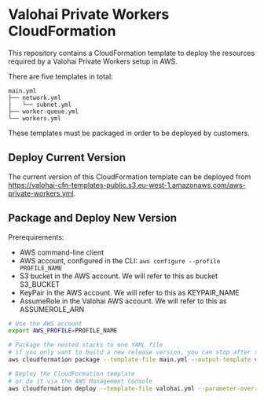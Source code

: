 # Valohai Private Workers CloudFormation

This repository contains a CloudFormation template to deploy the resources required by a Valohai Private Workers setup in AWS.

There are five templates in total:

```
main.yml
├── network.yml
|   └── subnet.yml
├── worker-queue.yml
└── workers.yml
```

These templates must be packaged in order to be deployed by customers.

## Deploy Current Version

The current version of this CloudFormation template can be deployed from https://valohai-cfn-templates-public.s3.eu-west-1.amazonaws.com/aws-private-workers.yml.

## Package and Deploy New Version

Prerequirements:
* AWS command-line client
* AWS account, configured in the CLI: `aws configure --profile PROFILE_NAME`
* S3 bucket in the AWS account. We will refer to this as bucket S3_BUCKET
* KeyPair in the AWS account. We will refer to this as KEYPAIR_NAME
* AssumeRole in the Valohai AWS account. We will refer to this as ASSUMEROLE_ARN

```bash
# Use the AWS account
export AWS_PROFILE=PROFILE_NAME

# Package the nested stacks to one YAML file
# if you only want to build a new release version, you can stop after this
aws cloudformation package --template-file main.yml --output-template valohai.yml --s3-bucket S3_BUCKET

# Deploy the CloudFormation template
# or do it via the AWS Management Console
aws cloudformation deploy --template-file valohai.yml --parameter-overrides AssumeRoleARN=ASSUMEROLE_ARN KeyPair=KEYPAIR_NAME --capabilities CAPABILITY_NAMED_IAM --stack-name Valohai
```
